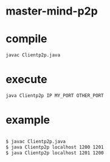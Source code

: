 # master-mind-p2p

# compile

```bash
javac Clientp2p.java
```

# execute

```bash
java Clientp2p IP MY_PORT OTHER_PORT
```

# example

```bash

$ javac Clientp2p.java
$ java Clientp2p localhost 1200 1201
$ java Clientp2p localhost 1201 1200

```

